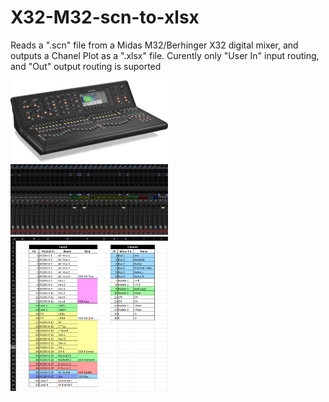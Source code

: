 # X32-M32-scn-to-xlsx
 
Reads a ".scn" file from a Midas M32/Berhinger X32 digital mixer, and outputs a Chanel Plot as a ".xlsx" file.
Curently only "User In" input routing, and "Out" output routing is suported

<img src="https://github.com/Ultraegern/X32-M32-scn-to-xlsx/blob/main/README%20Images/M32.png" alt="Midas M32" style="width:50%; height:auto;">

<img src="https://github.com/Ultraegern/X32-M32-scn-to-xlsx/blob/main/README%20Images/Inputs%20M32-Edit.png" alt="Inputs M32-Edit" style="width:50%; height:auto;">

<img src="https://github.com/Ultraegern/X32-M32-scn-to-xlsx/blob/main/README%20Images/Result%20Excel.png" alt="Result Excel" style="width:50%; height:auto;">
